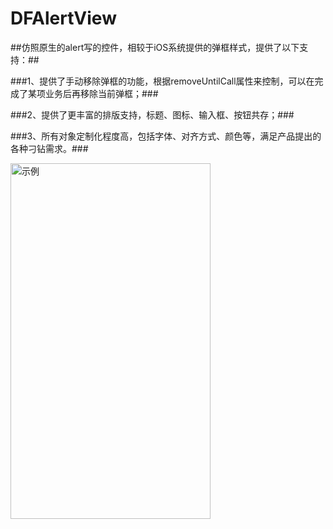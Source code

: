 # DFAlertView

##仿照原生的alert写的控件，相较于iOS系统提供的弹框样式，提供了以下支持：##

###1、提供了手动移除弹框的功能，根据removeUntilCall属性来控制，可以在完成了某项业务后再移除当前弹框；###

###2、提供了更丰富的排版支持，标题、图标、输入框、按钮共存；###

###3、所有对象定制化程度高，包括字体、对齐方式、颜色等，满足产品提出的各种刁钻需求。###

<img src="https://github.com/quanchengk/DFAlaerView/blob/master/images_floders/1.png" width = "320" height = "569" alt="示例" align=center />
